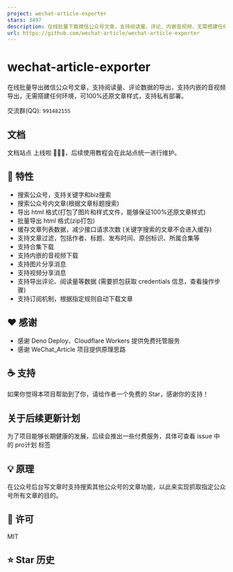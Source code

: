 ```yaml
---
project: wechat-article-exporter
stars: 3497
description: 在线批量下载微信公众号文章，支持阅读量、评论、内嵌音视频，无需搭建任何环境，可100%还原文章样式，支持私有部署
url: https://github.com/wechat-article/wechat-article-exporter
---
```


wechat-article-exporter
=======================

在线批量导出微信公众号文章，支持阅读量、评论数据的导出，支持内嵌的音视频导出，无需搭建任何环境，可100%还原文章样式，支持私有部署。

交流群(QQ): `991482155`

文档
--

文档站点 上线啦 🎉🎉🎉，后续使用教程会在此站点统一进行维护。

🎯 特性
-----

-   搜索公众号，支持关键字和biz搜索
-   搜索公众号内文章(根据文章标题搜索)
-   导出 html 格式(打包了图片和样式文件，能够保证100%还原文章样式)
-   批量导出 html 格式(zip打包)
-   缓存文章列表数据，减少接口请求次数 (关键字搜索的文章不会进入缓存)
-   支持文章过滤，包括作者、标题、发布时间、原创标识、所属合集等
-   支持合集下载
-   支持内嵌的音视频下载
-   支持图片分享消息
-   支持视频分享消息
-   支持导出评论、阅读量等数据 (需要抓包获取 credentials 信息，查看操作步骤)
-   支持订阅机制，根据指定规则自动下载文章

❤️ 感谢
-----

-   感谢 Deno Deploy、Cloudflare Workers 提供免费托管服务
-   感谢 WeChat\_Article 项目提供原理思路

☕ 支持
----

如果你觉得本项目帮助到了你，请给作者一个免费的 Star，感谢你的支持！

关于后续更新计划
--------

为了项目能够长期健康的发展，后续会推出一些付费服务，具体可查看 issue 中的 pro计划 标签

💡 原理
-----

在公众号后台写文章时支持搜索其他公众号的文章功能，以此来实现抓取指定公众号所有文章的目的。

📝 许可
-----

MIT

⭐ Star 历史
---------
